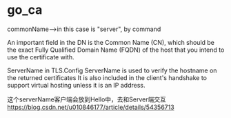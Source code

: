 # go_ca


commonName-->in this case is "server", by command 

An important field in the DN is the Common Name (CN), which should be the exact Fully Qualified Domain Name (FQDN) of the host that you intend to use the certificate with. 


ServerName in TLS.Config
ServerName is used to verify the hostname on the returned certificates
It is also included in the client's handshake to support virtual hosting unless it is
an IP address.

这个serverName客户端会放到Hello中，去和Server端交互
https://blog.csdn.net/u010846177/article/details/54356713